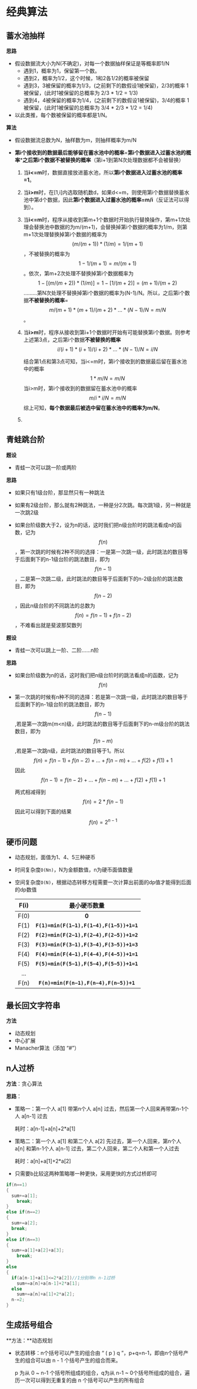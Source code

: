 # 经典算法

## 蓄水池抽样

**思路**

- 假设数据流大小为N(不确定)，对每一个数据抽样保证是等概率即1/N
  - 遇到1，概率为1，保留第一个数。
  - 遇到2，概率为1/2，这个时候，1和2各1/2的概率被保留
  - 遇到3，3被保留的概率为1/3，(之前剩下的数假设1被保留)，2/3的概率 1 被保留，(此时1被保留的总概率为 2/3 * 1/2 = 1/3)
  - 遇到4，4被保留的概率为1/4，(之前剩下的数假设1被保留)，3/4的概率 1 被保留，(此时1被保留的总概率为 3/4 * 2/3 * 1/2 = 1/4)
- 以此类推，每个数被保留的概率都是1/N。

**算法**

- 假设数据流总数为N，抽样数为m，则抽样概率为m/N

- **第i个接收到的数据最后能够留在蓄水池中的概率**=**第i个数据进入过蓄水池的概率*****之后第i个数据不被替换的概率**（第i+1到第N次处理数据都不会被替换）

  1. 当**i<=m**时，数据直接放进蓄水池，所以**第i个数据进入过蓄水池的概率=1**。

  2. 当**i>m**时，在[1,i]内选取随机数d，如果d<=m，则使用第i个数据替换蓄水池中第d个数据，因此**第i个数据进入过蓄水池的概率=m/i**（反证法可以得到）。

  3. 当**i<=m**时，程序从接收到第m+1个数据时开始执行替换操作，第m+1次处理会替换池中数据的为m/(m+1)，会替换掉第i个数据的概率为1/m，则第m+1次处理替换掉第i个数据的概率为
     $$
     (m / (m+1)) * (1/m) = 1 / (m+1)
     $$
     ，不被替换的概率为
     $$
     1-1/(m+1)=m/(m+1)
     $$
     。依次，第m+2次处理不替换掉第i个数据概率为
     $$
     1 - [ (m / (m+2)) * (1/m) ] =1 - [1/(m+2)] = (m+1)/(m+2)
     $$
     .........第N次处理不替换掉第i个数据的概率为(N-1)/N。所以，之后第i个数据**不被替换的概率**=
     $$
     m/(m+1)*(m+1)/(m+2)*...*(N-1)/N=m/N
     $$
     。

  4. 当**i>m**时，程序从接收到第i+1个数据时开始有可能替换第i个数据。则参考上述第3点，之后第i个数据**不被替换的概率**
     $$
     i/(i+1)*(i+1)/(i+2)*...*(N-1)/N=i/N
     $$
     

     结合第1点和第3点可知，当i<=m时，第i个接收到的数据最后留在蓄水池中的概率
     $$
     1*m/N=m/N
     $$
     当i>m时，第i个接收到的数据留在蓄水池中的概率
     $$
     m/i*i/N=m/N
     $$
     综上可知，**每个数据最后被选中留在蓄水池中的概率为m/N**。

  5. 

## 青蛙跳台阶

**题设**

- 青蛙一次可以跳一阶或两阶

**思路**

- 如果只有1级台阶，那显然只有一种跳法

- 如果有2级台阶，那么就有2种跳法，一种是分2次跳。每次跳1级，另一种就是一次跳2级

- 如果台阶级数大于2，设为n的话，这时我们把n级台阶时的跳法看成n的函数，记为
  $$
  f(n)
  $$
  ，第一次跳的时候有2种不同的选择：一是第一次跳一级，此时跳法的数目等于后面剩下的n-1级台阶的跳法数目，即为
  $$
  f(n-1)
  $$
  ，二是第一次跳二级，此时跳法的数目等于后面剩下的n-2级台阶的跳法数目，即为
  $$
  f(n-2)
  $$
  ，因此n级台阶的不同跳法的总数为
  $$
  f(n) = f(n-1) + f(n-2)
  $$
  ，不难看出就是斐波那契数列

**题设**

- 青蛙一次可以跳上一阶、二阶......n阶

**思路**

- 如果台阶级数为n的话，这时我们把n级台阶时的跳法看成n的函数，记为
  $$
  f(n)
  $$
  
- 第一次跳的时候有n种不同的选择：若是第一次跳一级，此时跳法的数目等于后面剩下的n-1级台阶的跳法数目，即为
  $$
  f(n-1)
  $$
  ,若是第一次跳m(m<n)级，此时跳法的数目等于后面剩下的n-m级台阶的跳法数目，即为
  $$
  f(n-m)
  $$
  ,若是第一次跳n级，此时跳法的数目等于1。所以
  $$
  f(n) = f(n-1) + f(n-2) + ... + f(n-m) + ... + f(2) + f(1) + 1
  $$
  因此
  $$
  f(n - 1) = f(n-2) + ... + f(n-m) + ... + f(2) + f(1) + 1
  $$
  

  两式相减得到
  $$
  f(n) = 2 * f(n-1)
  $$
  因此可以得到下面的结果
  $$
  f(n) = 2^{n-1}
  $$

## 硬币问题

- 动态规划，面值为1、4、5三种硬币

- 时间复杂度`O(Nn)`，N为金额数值，n为硬币面值数量

- 空间复杂度`O(N)`，根据动态转移方程需要一次计算出前面的dp值才能得到后面的dp数值

  | F(i) |               最小硬币数量               |
  | :--: | :--------------------------------------: |
  | F(0) |                  **0**                   |
  | F(1) | **`F(1)=min(F(1−1),F(1−4),F(1−5))+1=1`** |
  | F(2) | **`F(2)=min(F(2−1),F(2−4),F(2−5))+1=2`** |
  | F(3) | **`F(3)=min(F(3−1),F(3−4),F(3−5))+1=3`** |
  | F(4) | **`F(4)=min(F(4−1),F(4−4),F(4−5))+1=1`** |
  | F(5) | **`F(5)=min(F(5−1),F(5−4),F(5−5))+1=1`** |
  | ...  |                                          |
  | F(n) |  **`F(n)=min(F(n−1),F(n−4),F(n−5))+1`**  |

## 最长回文字符串

**方法**

- 动态规划
- 中心扩展
- Manacher算法（添加 “#”）

## n人过桥

**方法**：贪心算法

**思路**：

- 策略一：第一个人 a[1] 带第n个人 a[n] 过去，然后第一个人回来再带第n-1个人 a[n-1] 过去

  耗时：a[n-1]+a[n]+2*a[1]

- 策略二：第一个人 a[1] 和第二个人 a[2] 先过去，第一个人回来，第n个人 a[n] 和第n-1个人 a[n-1] 过去，第二个人回来，第二个人和第一个人过去

  耗时：a[n]+a[1]+2*a[2]

- 只需要b比较这两种策略哪一种更快，采用更快的方式过桥即可

```c++
if(n==1)
{
  sum+=a[1];
	break;
}
else if(n==2)
{
  sum+=a[2];
  break;
}
else if(n==3)
{
  sum+=a[1]+a[2]+a[3];
	break;
}
else
{
  if(a[n-1]+a[1]<=2*a[2])//1分别带n n-1过桥
    sum+=a[n]+a[n-1]+2*a[1];
  else
    sum+=a[n]+a[1]+2*a[2];
  n-=2;
}
```

## 生成括号组合

**方法：**动态规划

- 状态转移：n个括号可以产生的组合由 “ ( p ) q ”，p+q=n-1，即由n个括号产生的组合可以由 n - 1 个括号产生的组合而来。

  p 为从 0 ~ n-1 个括号所组成的组合，q为从 n-1 ~ 0个括号所组成的组合，遍历一次可以得到无重复的由 n 个括号可以产生的所有组合